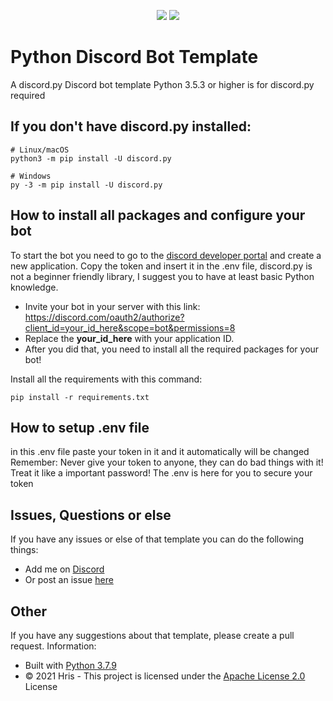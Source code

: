
<p align="center">
  <a href="//github.com/hris69/Discord.py-Bot-Template/releases/"><img src="https://img.shields.io/github/downloads/hris69/Discord.py-Bot-Template/total"></a>
  <a href="//github.com/hris69/Discord.py-Bot-Template/blob/main/LICENSE.md"><img src="https://img.shields.io/github/license/hris69/Discord.py-Bot-Template"></a>
</p>


# Python Discord Bot Template
A discord.py Discord bot template
Python 3.5.3 or higher is  for discord.py required

## If you don't have discord.py installed:
```
# Linux/macOS
python3 -m pip install -U discord.py

# Windows
py -3 -m pip install -U discord.py
```

## How to install all packages and configure your bot
To start the bot you need to go to the [discord developer portal](https://discord.com/developers/applications) and create a new application. Copy the token and insert it in the .env file, discord.py is not a beginner friendly library, I suggest you to have at least basic Python knowledge.
* Invite your bot in your server with this link: https://discord.com/oauth2/authorize?client_id=your_id_here&scope=bot&permissions=8
* Replace the **your_id_here** with your application ID.
* After you did that, you need to install all the required packages for your bot!

Install all the requirements with this command:
```
pip install -r requirements.txt
```

## How to setup .env file
in this .env file paste your token in it and it automatically will be changed 
Remember: Never give your token to anyone, they can do bad things with it! Treat it like a important password!
The .env is here for you to secure your token

## Issues, Questions or else
If you have any issues or else of that template you can do the following things:

* Add me on [Discord](http://discord.com/users/675280674994782208)
* Or post an issue [here](https://github.com/hris69/discordpy-bot-template/issues)

## Other
If you have any suggestions about that template, please create a pull request.
Information:
* Built with [Python 3.7.9](https://www.python.org/downloads/release/python-379/)
* ©️ 2021 Hris - This project is licensed under the [Apache License 2.0](https://github.com/hris69/discordpy-bot-template/blob/main/LICENSE.md) License

